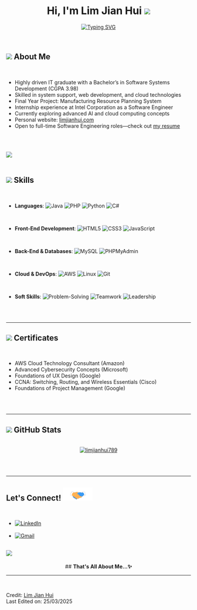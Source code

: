 <h1 align="center"><b>Hi, I'm Lim Jian Hui</b> <img src="https://media.giphy.com/media/hvRJCLFzcasrR4ia7z/giphy.gif" width="35"></h1>

<p align="center">
  <a href="https://git.io/typing-svg"><img src="https://readme-typing-svg.demolab.com?font=Fira+Code&pause=1000&center=true&vCenter=true&width=435&lines=IT+Graduate+from+TARUMT;Aspiring+Software+Engineer;Passionate+about+System+Support+&+Web+Dev" alt="Typing SVG" /></a>
</p>

<br>

## <picture><img src="https://media2.giphy.com/media/QssGEmpkyEOhBCb7e1/giphy.gif?cid=ecf05e47a0n3gi1bfqntqmob8g9aid1oyj2wr3ds3mg700bl&rid=giphy.gif" width="50px"></picture> **About Me**

<br>

- Highly driven IT graduate with a Bachelor’s in Software Systems Development (CGPA 3.98)
- Skilled in system support, web development, and cloud technologies
- Final Year Project: Manufacturing Resource Planning System
- Internship experience at Intel Corporation as a Software Engineer
- Currently exploring advanced AI and cloud computing concepts
- Personal website: [limjianhui.com](https://www.limjianhui.com)
- Open to full-time Software Engineering roles—check out [my resume](https://read.cv/limjianhui789)

<br><br>

<img src="https://user-images.githubusercontent.com/73097560/115834477-dbab4500-a447-11eb-908a-139a6edaec5c.gif"><br><br>

## <img src="https://media2.giphy.com/media/QssGEmpkyEOhBCb7e1/giphy.gif?cid=ecf05e47a0n3gi1bfqntqmob8g9aid1oyj2wr3ds3mg700bl&rid=giphy.gif" width="25"><b> Skills</b>
<br>

<p align="center">

- **Languages**:
    ![Java](https://img.shields.io/badge/Java-%23ED8B00.svg?style=for-the-badge&logo=java&logoColor=white)
    ![PHP](https://img.shields.io/badge/PHP-%23777BB4.svg?style=for-the-badge&logo=php&logoColor=white)
    ![Python](https://img.shields.io/badge/Python-%2314354C.svg?style=for-the-badge&logo=python&logoColor=white)
    ![C#](https://img.shields.io/badge/C%23-%23239120.svg?style=for-the-badge&logo=c-sharp&logoColor=white)

<br>   
    
- **Front-End Development**:
    ![HTML5](https://img.shields.io/badge/HTML5-%23E34F26.svg?style=for-the-badge&logo=html5&logoColor=white)
    ![CSS3](https://img.shields.io/badge/CSS3-%231572B6.svg?style=for-the-badge&logo=css3&logoColor=white)
    ![JavaScript](https://img.shields.io/badge/JavaScript-%23F7DF1E.svg?style=for-the-badge&logo=javascript&logoColor=black)

<br>

- **Back-End & Databases**:
    ![MySQL](https://img.shields.io/badge/MySQL-%2300f.svg?style=for-the-badge&logo=mysql&logoColor=white)
    ![PHPMyAdmin](https://img.shields.io/badge/PHPMyAdmin-%236C78A5.svg?style=for-the-badge&logo=phpmyadmin&logoColor=white)

<br>

- **Cloud & DevOps**:
    ![AWS](https://img.shields.io/badge/AWS-%23FF9900.svg?style=for-the-badge&logo=amazon-aws&logoColor=white)
    ![Linux](https://img.shields.io/badge/Linux-%23FCC624.svg?style=for-the-badge&logo=linux&logoColor=black)
    ![Git](https://img.shields.io/badge/Git-%23F05033.svg?style=for-the-badge&logo=git&logoColor=white)

<br>

- **Soft Skills**:
    ![Problem-Solving](https://img.shields.io/badge/Problem%20Solving-%2300C4B4.svg?style=for-the-badge)
    ![Teamwork](https://img.shields.io/badge/Teamwork-%236A1B9A.svg?style=for-the-badge)
    ![Leadership](https://img.shields.io/badge/Leadership-%23D81B60.svg?style=for-the-badge)

</p>

<br><br>

-----

## <img src="https://media.giphy.com/media/iY8CRBdQXODJSCERIr/giphy.gif" width="35"><b> Certificates</b>
<br>

- AWS Cloud Technology Consultant (Amazon)
- Advanced Cybersecurity Concepts (Microsoft)
- Foundations of UX Design (Google)
- CCNA: Switching, Routing, and Wireless Essentials (Cisco)
- Foundations of Project Management (Google)

<br><br>

-----

## <img src="https://media.giphy.com/media/iY8CRBdQXODJSCERIr/giphy.gif" width="35"><b> GitHub Stats</b>
<br>

<div align="center">
  <a href="https://github.com/limjianhui789/">
    <img src="https://github-readme-stats.vercel.app/api/top-langs?username=limjianhui789&show_icons=true&locale=en&layout=compact&line_height=20&title_color=7A7ADB&icon_color=2234AE&text_color=D3D3D3&bg_color=0,000000,130F40" width="375" alt="limjianhui789"/>
  </a>
</div>

<br><br>

-----

## <b>Let's Connect!</b> <img src="https://github.com/0xAbdulKhalid/0xAbdulKhalid/raw/main/assets/mdImages/handshake.gif" width="80">
<br>

<div align="left">
  <ul>
    <li>
      <a href="https://linkedin.com/in/jianhui02" target="_blank">
        <img src="https://img.shields.io/badge/LinkedIn-%2300acee.svg?color=405DE6&style=for-the-badge&logo=linkedin&logoColor=white" alt="LinkedIn"/>
      </a>
    </li>
    <br>
    <li>
      <a href="mailto:limjianhui789@gmail.com" target="_blank">
        <img src="https://img.shields.io/badge/Gmail-%23EA4335.svg?style=for-the-badge&logo=gmail&logoColor=white" alt="Gmail"/>
      </a>
    </li>
  </ul>
</div>

<br>
<img src="https://user-images.githubusercontent.com/73097560/115834477-dbab4500-a447-11eb-908a-139a6edaec5c.gif">
<br><br>

<div align="center">
## <b>That's All About Me...✨</b>
</div>

---

<br>

Credit: [Lim Jian Hui](https://github.com/limjianhui789)  
Last Edited on: 25/03/2025
